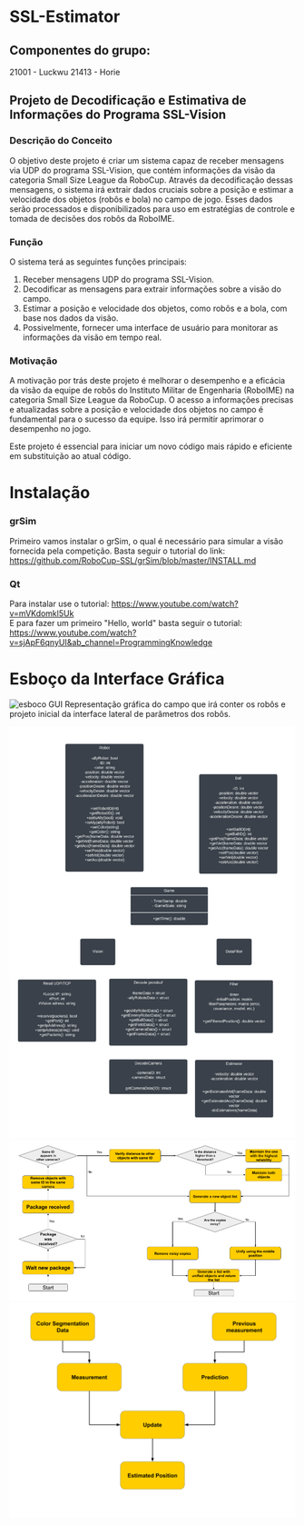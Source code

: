 # SSL-Estimator

## Componentes do grupo:
21001 - Luckwu
21413 - Horie

## Projeto de Decodificação e Estimativa de Informações do Programa SSL-Vision

### Descrição do Conceito
O objetivo deste projeto é criar um sistema capaz de receber mensagens via UDP do programa SSL-Vision, que contém informações da visão da categoria Small Size League da RoboCup. Através da decodificação dessas mensagens, o sistema irá extrair dados cruciais sobre a posição e estimar a velocidade dos objetos (robôs e bola) no campo de jogo. Esses dados serão processados e disponibilizados para uso em estratégias de controle e tomada de decisões dos robôs da RoboIME.

### Função
O sistema terá as seguintes funções principais:
1. Receber mensagens UDP do programa SSL-Vision.
2. Decodificar as mensagens para extrair informações sobre a visão do campo.
3. Estimar a posição e velocidade dos objetos, como robôs e a bola, com base nos dados da visão.
4. Possivelmente, fornecer uma interface de usuário para monitorar as informações da visão em tempo real.

### Motivação
A motivação por trás deste projeto é melhorar o desempenho e a eficácia da visão da equipe de robôs do Instituto Militar de Engenharia (RoboIME) na categoria Small Size League da RoboCup. O acesso a informações precisas e atualizadas sobre a posição e velocidade dos objetos no campo é fundamental para o sucesso da equipe. Isso irá permitir aprimorar o desempenho no jogo.

Este projeto é essencial para iniciar um novo código mais rápido e eficiente em substituição ao atual código.



# Instalação
### grSim
Primeiro vamos instalar o grSim, o qual é necessário para simular a visão fornecida pela competição. Basta seguir o tutorial do link: https://github.com/RoboCup-SSL/grSim/blob/master/INSTALL.md <br />
### Qt
Para instalar use o tutorial: https://www.youtube.com/watch?v=mVKdomkl5Uk <br />
E para fazer um primeiro "Hello, world" basta seguir o tutorial: https://www.youtube.com/watch?v=sjApF6qnyUI&ab_channel=ProgrammingKnowledge <br />

# Esboço da Interface Gráfica
![esboco GUI](docs/img/EsboçoDaGUI.png?raw=true "esboco GUI")
Representação gráfica do campo que irá conter os robôs e projeto inicial da interface lateral de parâmetros dos robôs.

![diagrama de classes](docs/img/ssl_project.png?raw=true "diagrama de classes")
![fluxograma visao](docs/img/MultiObjectFilterFlowChart.png?raw=false "fluxograma visao")
![fluxograma kalman](docs/img/kalmanSteps.png?raw=false "fluxograma kalman")

